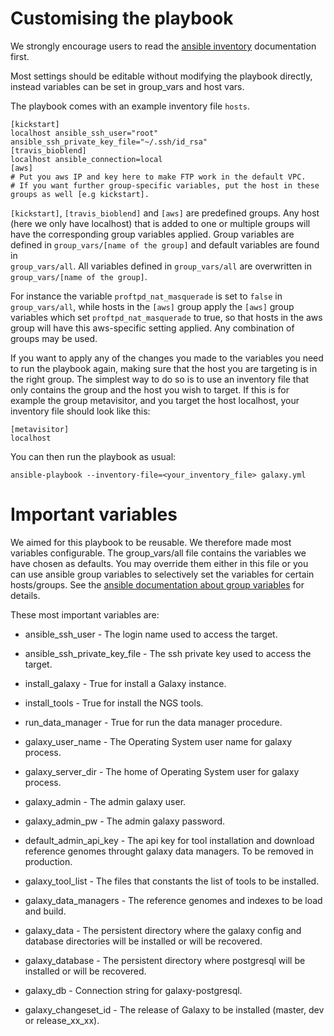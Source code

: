 # Customising the playbook

We strongly encourage users to read the [ansible inventory](https://docs.ansible.com/ansible/intro_inventory.html) documentation first.

Most settings should be editable without modifying the playbook directly,
instead variables can be set in group_vars and host vars.

The playbook comes with an example inventory file `hosts`.
```
[kickstart]
localhost ansible_ssh_user="root" ansible_ssh_private_key_file="~/.ssh/id_rsa"
[travis_bioblend]
localhost ansible_connection=local
[aws]
# Put you aws IP and key here to make FTP work in the default VPC.
# If you want further group-specific variables, put the host in these groups as well [e.g kickstart].
```
`[kickstart]`, `[travis_bioblend]` and `[aws]` are predefined groups. Any host (here we only have localhost) that
is added to one or multiple groups will have the corresponding group variables applied.
Group variables are defined in `group_vars/[name of the group]` and default variables are found in   
`group_vars/all`.
All variables defined in `group_vars/all` are overwritten in `group_vars/[name of the group]`.  

For instance the variable `proftpd_nat_masquerade` is set to `false` in `group_vars/all`, while hosts in the `[aws]` group
apply the `[aws]` group variables which set `proftpd_nat_masquerade` to true, so that hosts in the aws group will have
this aws-specific setting applied. Any combination of groups may be used.

If you want to apply any of the changes you made to the variables you need to run the playbook again, making sure that
the host you are targeting is in the right group. The simplest way to do so is to use an inventory file that only contains
the group and the host you wish to target. If this is for example the group metavisitor, and you target the host localhost,
your inventory file should look like this:

```
[metavisitor]
localhost
```
You can then run the playbook as usual:
```
ansible-playbook --inventory-file=<your_inventory_file> galaxy.yml
```


[//]: # (TODO: Write-up extra-files, tools, workflows, which variables win.)

# Important variables

We aimed for this playbook to be reusable. We therefore made most variables configurable.
The group_vars/all file contains the variables we have chosen as defaults. You may override them either in this file
or you can use ansible group variables to selectively set the variables for certain hosts/groups. See the [ansible documentation
about group variables](http://docs.ansible.com/ansible/intro_inventory.html#splitting-out-host-and-group-specific-data) for details.

These most important variables are:

- ansible_ssh_user - The login name used to access the target.

- ansible_ssh_private_key_file - The ssh private key used to access the target.

- install_galaxy - True for install a Galaxy instance.

- install_tools - True for install the NGS tools.

- run_data_manager - True for run the data manager procedure.

- galaxy_user_name - The Operating System user name for galaxy process.

- galaxy_server_dir - The home of Operating System user for galaxy process.

- galaxy_admin - The admin galaxy user.

- galaxy_admin_pw - The admin galaxy password.

- default_admin_api_key - The api key for tool installation and download reference genomes throught galaxy data managers. To be removed in production.

- galaxy_tool_list - The files that constants the list of tools to be installed.

- galaxy_data_managers - The reference genomes and indexes to be load and build.

- galaxy_data - The persistent directory where the galaxy config and database directories will be installed or will be recovered.

- galaxy_database - The persistent directory where postgresql will be installed or will be recovered.

- galaxy_db - Connection string for galaxy-postgresql.

- galaxy_changeset_id - The release of Galaxy to be installed (master, dev or release_xx_xx).
